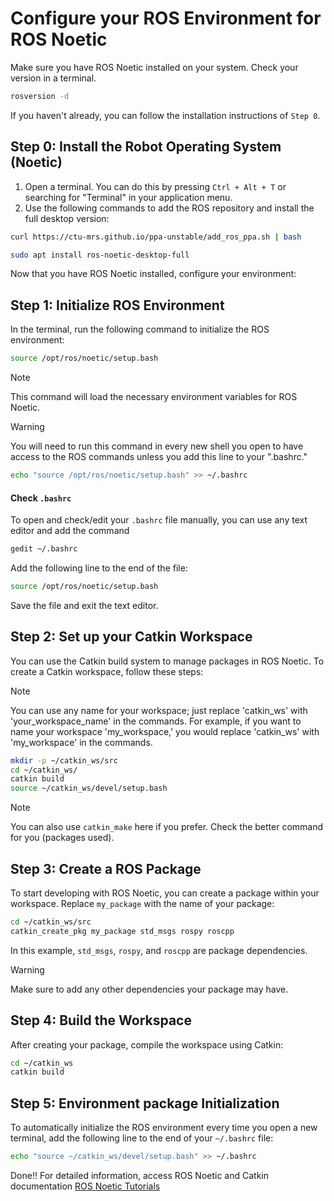 # Configure your ROS Environment for ROS Noetic

Make sure you have ROS Noetic installed on your system. Check your version in a terminal.

```bash
rosversion -d
```
If you haven't already, you can follow the installation instructions of `Step 0`.

## Step 0: Install the Robot Operating System (Noetic)

1. Open a terminal. You can do this by pressing `Ctrl + Alt + T` or searching for "Terminal" in your application menu.
2. Use the following commands to add the ROS repository and install the full desktop version:

```bash
curl https://ctu-mrs.github.io/ppa-unstable/add_ros_ppa.sh | bash

sudo apt install ros-noetic-desktop-full
```

Now that you have ROS Noetic installed, configure your environment:


## Step 1: Initialize ROS Environment

In the terminal, run the following command to initialize the ROS environment:

```bash
source /opt/ros/noetic/setup.bash
```

> [!NOTE]
> This command will load the necessary environment variables for ROS Noetic.

> [!WARNING]
> You will need to run this command in every new shell you open to have access to the ROS commands unless you add this line to your ".bashrc." 

```bash
echo "source /opt/ros/noetic/setup.bash" >> ~/.bashrc
```

#### Check `.bashrc` 
To open and check/edit your `.bashrc` file manually, you can use any text editor and add the command

```bash
gedit ~/.bashrc
```

Add the following line to the end of the file:

```bash
source /opt/ros/noetic/setup.bash
```

Save the file and exit the text editor.


## Step 2: Set up your Catkin Workspace

You can use the Catkin build system to manage packages in ROS Noetic. To create a Catkin workspace, follow these steps:


> [!NOTE]
> You can use any name for your workspace; just replace 'catkin_ws' with 'your_workspace_name' in the commands. For example, if you want to name your workspace 'my_workspace,' you would replace 'catkin_ws' with 'my_workspace' in the commands.

```bash
mkdir -p ~/catkin_ws/src
cd ~/catkin_ws/
catkin build
source ~/catkin_ws/devel/setup.bash
```
> [!NOTE]
> You can also use `catkin_make` here if you prefer. Check the better command for you (packages used).


## Step 3: Create a ROS Package

To start developing with ROS Noetic, you can create a package within your workspace. Replace `my_package` with the name of your package:

```bash
cd ~/catkin_ws/src
catkin_create_pkg my_package std_msgs rospy roscpp
```

In this example, `std_msgs`, `rospy`, and `roscpp` are package dependencies. 

> [!WARNING]
> Make sure to add any other dependencies your package may have.


## Step 4: Build the Workspace

After creating your package, compile the workspace using Catkin:

```bash
cd ~/catkin_ws
catkin build
```

## Step 5: Environment package Initialization


To automatically initialize the ROS environment every time you open a new terminal, add the following line to the end of your `~/.bashrc` file:

```bash
echo "source ~/catkin_ws/devel/setup.bash" >> ~/.bashrc
```

Done!! 
For detailed information, access ROS Noetic and Catkin documentation [ROS Noetic Tutorials](http://wiki.ros.org/noetic/Tutorials)
